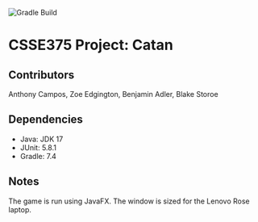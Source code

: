 ![Gradle Build](https://github.com/rhitcsse376/project-202330-team05/actions/workflows/gradle.yml/badge.svg)

# CSSE375 Project: Catan

## Contributors
Anthony Campos, Zoe Edgington, Benjamin Adler, Blake Storoe

## Dependencies
- Java: JDK 17
- JUnit: 5.8.1
- Gradle: 7.4

## Notes
The game is run using JavaFX. The window is sized for the Lenovo Rose laptop.

